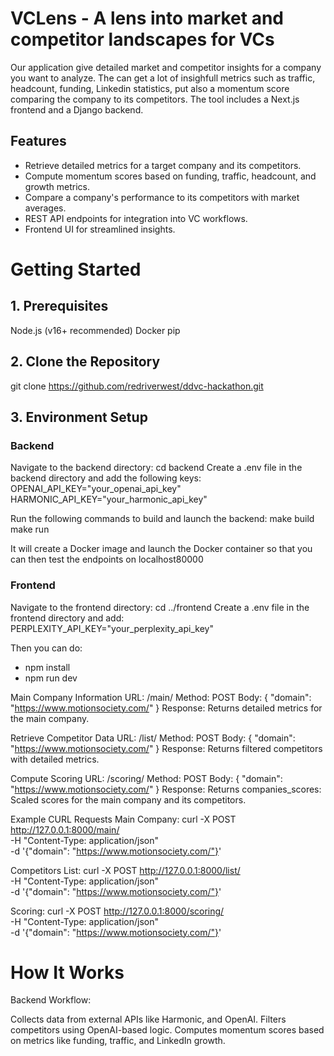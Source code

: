 # VCLens - A lens into market and competitor landscapes for VCs
Our application give detailed market and competitor insights for a company you want to analyze. 
The can get a lot of insighfull metrics such as traffic, headcount, funding, Linkedin statistics, put also a momentum score comparing the company to its competitors. 
The tool includes a Next.js frontend and a Django backend.

## Features
- Retrieve detailed metrics for a target company and its competitors.
- Compute momentum scores based on funding, traffic, headcount, and growth metrics.
- Compare a company's performance to its competitors with market averages.
- REST API endpoints for integration into VC workflows.
- Frontend UI for streamlined insights.

# Getting Started

## 1. Prerequisites
Node.js (v16+ recommended)
Docker
pip

## 2. Clone the Repository
git clone https://github.com/redriverwest/ddvc-hackathon.git

## 3. Environment Setup

### Backend
Navigate to the backend directory:
cd backend
Create a .env file in the backend directory and add the following keys:
OPENAI_API_KEY="your_openai_api_key"
HARMONIC_API_KEY="your_harmonic_api_key"

Run the following commands to build and launch the backend:
make build
make run

It will create a Docker image and launch the Docker container so that you can then test the endpoints on localhost80000

### Frontend
Navigate to the frontend directory:
cd ../frontend
Create a .env file in the frontend directory and add:
PERPLEXITY_API_KEY="your_perplexity_api_key"

Then you can do: 
- npm install
- npm run dev

Main Company Information
URL: /main/
Method: POST
Body:
{
    "domain": "https://www.motionsociety.com/"
}
Response:
Returns detailed metrics for the main company.

Retrieve Competitor Data
URL: /list/
Method: POST
Body:
{
    "domain": "https://www.motionsociety.com/"
}
Response:
Returns filtered competitors with detailed metrics.

Compute Scoring
URL: /scoring/
Method: POST
Body:
{
    "domain": "https://www.motionsociety.com/"
}
Response:
Returns companies_scores: Scaled scores for the main company and its competitors.

Example CURL Requests
Main Company:
curl -X POST http://127.0.0.1:8000/main/ \
-H "Content-Type: application/json" \
-d '{"domain": "https://www.motionsociety.com/"}'

Competitors List:
curl -X POST http://127.0.0.1:8000/list/ \
-H "Content-Type: application/json" \
-d '{"domain": "https://www.motionsociety.com/"}'

Scoring:
curl -X POST http://127.0.0.1:8000/scoring/ \
-H "Content-Type: application/json" \
-d '{"domain": "https://www.motionsociety.com/"}'

# How It Works
Backend Workflow:

Collects data from external APIs like Harmonic, and OpenAI.
Filters competitors using OpenAI-based logic.
Computes momentum scores based on metrics like funding, traffic, and LinkedIn growth.

